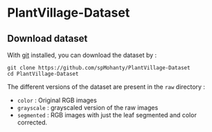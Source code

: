 # PlantVillage-Dataset

## Download dataset

With [git](https://git-scm.com/downloads) installed, you can download the dataset by : 
```
git clone https://github.com/spMohanty/PlantVillage-Dataset
cd PlantVillage-Dataset
```
The different versions of the dataset are present in the `raw` directory : 
* `color` : Original RGB images
* `grayscale` : grayscaled version of the raw images
* `segmented` : RGB images with just the leaf segmented and color corrected.
